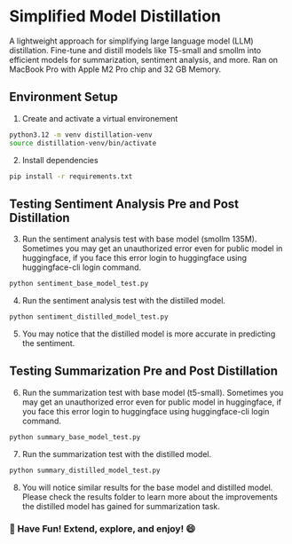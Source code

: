 # Simplified Model Distillation
A lightweight approach for simplifying large language model (LLM) distillation. Fine-tune and distill models like T5-small and smollm into  efficient models for summarization, sentiment analysis, and more. Ran on MacBook Pro with Apple M2 Pro chip and 32 GB Memory. 
## Environment Setup
1. Create and activate a virtual environement
```bash
python3.12 -m venv distillation-venv
source distillation-venv/bin/activate
```
2. Install dependencies
```bash
pip install -r requirements.txt
```
## Testing Sentiment Analysis Pre and Post Distillation
3. Run the sentiment analysis test with base model (smollm 135M). Sometimes you may get an unauthorized error even for public model in huggingface, if you face this error login to huggingface using huggingface-cli login command.
```bash
python sentiment_base_model_test.py
```
4. Run the sentiment analysis test with the distilled model.
```bash
python sentiment_distilled_model_test.py
```
5. You may notice that the distilled model is more accurate in predicting the sentiment.
## Testing Summarization Pre and Post Distillation
6. Run the summarization test with base model (t5-small). Sometimes you may get an unauthorized error even for public model in huggingface, if you face this error login to huggingface using huggingface-cli login command.
```bash
python summary_base_model_test.py
```
7. Run the summarization test with the distilled model.
```bash
python summary_distilled_model_test.py
```
8. You will notice similar results for the base model and distilled model. Please check the results folder to learn more about the improvements the distilled model has gained for summarization task.
### 🎉 Have Fun! Extend, explore, and enjoy! 😄
